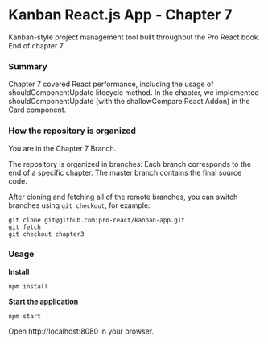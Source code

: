 Kanban React.js App - Chapter 7
=================================

Kanban-style project management tool built throughout the Pro React book. End of chapter 7.

### Summary

Chapter 7 covered React performance, including the usage of shouldComponentUpdate lifecycle method.
In the chapter, we implemented shouldComponentUpdate (with the shallowCompare React Addon) in the Card component.

### How the repository is organized

You are in the Chapter 7 Branch.

The repository is organized in branches: Each branch corresponds to the end of a specific chapter. The master branch contains the final source code.

After cloning and fetching all of the remote branches, you can switch branches using `git checkout`, for example:

```
git clone git@github.com:pro-react/kanban-app.git
git fetch
git checkout chapter3
```

### Usage

**Install**
```
npm install
```

**Start the application**
```
npm start
```

Open http://localhost:8080 in your browser.
